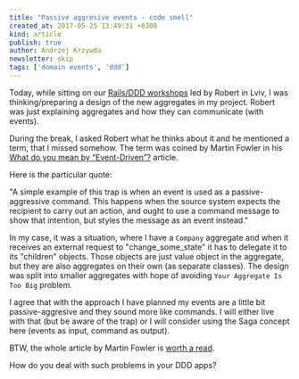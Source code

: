 ```yaml
---
title: "Passive aggresive events - code smell"
created_at: 2017-05-25 13:49:31 +0300
kind: article
publish: true
author: Andrzej Krzywda
newsletter: skip
tags: ['domain events', 'ddd']
---
```


Today, while sitting on our [Rails/DDD workshops](http://blog.arkency.com/ddd-training/) led by Robert in Lviv, I was thinking/preparing a design of the new aggregates in my project. Robert was just explaining aggregates and how they can communicate (with events).

During the break, I asked Robert what he thinks about it and he mentioned a term, that I missed somehow. The term was coined by Martin Fowler in his [What do you mean by “Event-Driven”?](https://martinfowler.com/articles/201701-event-driven.html) article.

<!-- more -->

Here is the particular quote:

"A simple example of this trap is when an event is used as a passive-aggressive command. This happens when the source system expects the recipient to carry out an action, and ought to use a command message to show that intention, but styles the message as an event instead."

In my case, it was a situation, where I have a `Company` aggregate and when it receives an external request to "change\_some\_state" it has to delegate it to its "children" objects. Those objects are just value object in the aggregate, but they are also aggregates on their own (as separate classes). The design was split into smaller aggregates with hope of avoiding `Your Aggregate Is Too Big` problem.

I agree that with the approach I have planned my events are a little bit passive-aggresive and they sound more like commands. I will either live with that (but be aware of the trap) or I will consider using the Saga concept here (events as input, command as output).

BTW, the whole article by Martin Fowler is [worth a read](https://martinfowler.com/articles/201701-event-driven.html).

How do you deal with such problems in your DDD apps?
